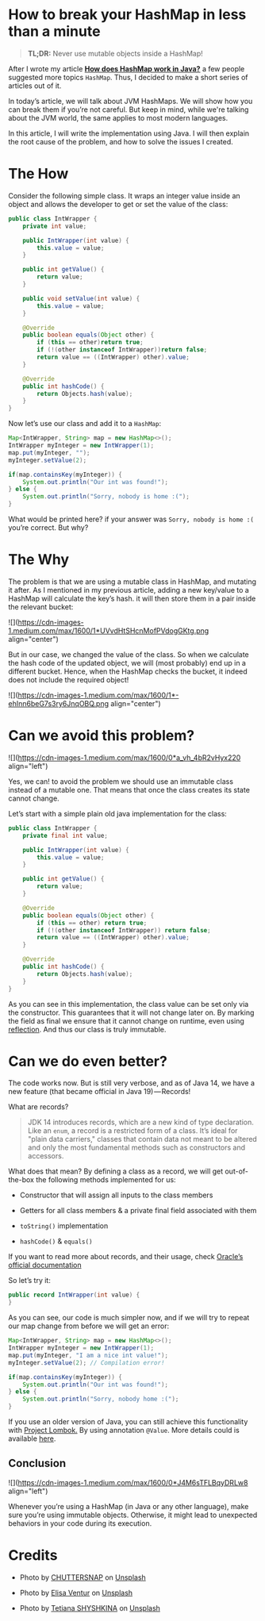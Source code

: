 # How to break your HashMap in less than a minute

> **TL;DR:** Never use mutable objects inside a HashMap!

After I wrote my article [**How does HashMap work in Java?**](https://medium.com/@yonatankarp/how-does-hashmap-work-in-java-368a239339d2) a few people suggested more topics `HashMap`. Thus, I decided to make a short series of articles out of it.

In today’s article, we will talk about JVM HashMaps. We will show how you can break them if you’re not careful. But keep in mind, while we're talking about the JVM world, the same applies to most modern languages.

In this article, I will write the implementation using Java. I will then explain the root cause of the problem, and how to solve the issues I created.

# The How

Consider the following simple class. It wraps an integer value inside an object and allows the developer to get or set the value of the class:

```java
public class IntWrapper {
    private int value;

    public IntWrapper(int value) {
        this.value = value;
    }

    public int getValue() {
        return value;
    }

    public void setValue(int value) {
        this.value = value;
    }

    @Override
    public boolean equals(Object other) {
        if (this == other)return true;
        if (!(other instanceof IntWrapper))return false;
        return value == ((IntWrapper) other).value;
    }

    @Override
    public int hashCode() {
        return Objects.hash(value);
    }
}
```

Now let’s use our class and add it to a `HashMap`:

```java
Map<IntWrapper, String> map = new HashMap<>();
IntWrapper myInteger = new IntWrapper(1);
map.put(myInteger, "");
myInteger.setValue(2);

if(map.containsKey(myInteger)) {
    System.out.println("Our int was found!");
} else {
    System.out.println("Sorry, nobody is home :(");
}
```

What would be printed here? if your answer was `Sorry, nobody is home :(` you’re correct. But why?

# The Why

The problem is that we are using a mutable class in HashMap, and mutating it after. As I mentioned in my previous article, adding a new key/value to a HashMap will calculate the key’s hash. it will then store them in a pair inside the relevant bucket:

![](https://cdn-images-1.medium.com/max/1600/1*UVvdHtSHcnMofPVdogGKtg.png align="center")

But in our case, we changed the value of the class. So when we calculate the hash code of the updated object, we will (most probably) end up in a different bucket. Hence, when the HashMap checks the bucket, it indeed does not include the required object!

![](https://cdn-images-1.medium.com/max/1600/1*-ehInn6beG7s3ry6JnqOBQ.png align="center")

# **Can we avoid this problem?**

![](https://cdn-images-1.medium.com/max/1600/0*a_vh_4bR2vHyx220 align="left")

Yes, we can! to avoid the problem we should use an immutable class instead of a mutable one. That means that once the class creates its state cannot change.

Let’s start with a simple plain old java implementation for the class:

```java
public class IntWrapper {
    private final int value;

    public IntWrapper(int value) {
        this.value = value;
    }

    public int getValue() {
        return value;
    }

    @Override
    public boolean equals(Object other) {
        if (this == other) return true;
        if (!(other instanceof IntWrapper)) return false;
        return value == ((IntWrapper) other).value;
    }

    @Override
    public int hashCode() {
        return Objects.hash(value);
    }
}
```

As you can see in this implementation, the class value can be set only via the constructor. This guarantees that it will not change later on. By marking the field as final we ensure that it cannot change on runtime, even using [reflection](https://www.oracle.com/technical-resources/articles/java/javareflection.html). And thus our class is truly immutable.

# Can we do even better?

The code works now. But is still very verbose, and as of Java 14, we have a new feature (that became official in Java 19) — Records!

What are records?

> JDK 14 introduces records, which are a new kind of type declaration. Like an `enum`, a record is a restricted form of a class. It’s ideal for "plain data carriers," classes that contain data not meant to be altered and only the most fundamental methods such as constructors and accessors.

What does that mean? By defining a class as a record, we will get out-of-the-box the following methods implemented for us:

*   Constructor that will assign all inputs to the class members
    
*   Getters for all class members & a private final field associated with them
    
*   `toString()` implementation
    
*   `hashCode()` & `equals()`
    

If you want to read more about records, and their usage, check [Oracle’s official documentation](https://docs.oracle.com/en/java/javase/14/language/records.html)

So let’s try it:

```java
public record IntWrapper(int value) {
}
```

As you can see, our code is much simpler now, and if we will try to repeat our map change from before we will get an error:

```java
Map<IntWrapper, String> map = new HashMap<>();
IntWrapper myInteger = new IntWrapper(1);
map.put(myInteger, "I am a nice int value!");
myInteger.setValue(2); // Compilation error!

if(map.containsKey(myInteger)) {
    System.out.println("Our int was found!");
} else {
    System.out.println("Sorry, nobody home :(");
}
```

If you use an older version of Java, you can still achieve this functionality with [Project Lombok.](https://projectlombok.org/) By using annotation `@Value`. More details could is available [here](https://projectlombok.org/features/Value).

## Conclusion

![](https://cdn-images-1.medium.com/max/1600/0*J4M6sTFLBqyDRLw8 align="left")

Whenever you’re using a HashMap (in Java or any other language), make sure you’re using immutable objects. Otherwise, it might lead to unexpected behaviors in your code during its execution.

# Credits

*   Photo by [CHUTTERSNAP](https://unsplash.com/@chuttersnap?utm_source=Hashnode&utm_medium=referral) on [Unsplash](https://unsplash.com/?utm_source=Hashnode&utm_medium=referral)
    
*   Photo by [Elisa Ventur](https://unsplash.com/@elisa_ventur?utm_source=medium&utm_medium=referral) on [Unsplash](https://unsplash.com?utm_source=medium&utm_medium=referral)
    
*   Photo by [Tetiana SHYSHKINA](https://unsplash.com/@shyshkina?utm_source=medium&utm_medium=referral) on [Unsplash](https://unsplash.com?utm_source=medium&utm_medium=referral)